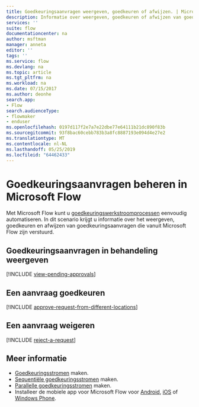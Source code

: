 ```yaml
---
title: Goedkeuringsaanvragen weergeven, goedkeuren of afwijzen. | Microsoft Docs
description: Informatie over weergeven, goedkeuren of afwijzen van goedkeuringsaanvragen in Microsoft Flow.
services: ''
suite: flow
documentationcenter: na
author: msftman
manager: anneta
editor: ''
tags: ''
ms.service: flow
ms.devlang: na
ms.topic: article
ms.tgt_pltfrm: na
ms.workload: na
ms.date: 07/15/2017
ms.author: deonhe
search.app:
- Flow
search.audienceType:
- flowmaker
- enduser
ms.openlocfilehash: 0197d117f2e7a7e22dbe77e64111b21dc890f83b
ms.sourcegitcommit: 93f8bac60cebb783b3a8fc8887193e094d4e27e2
ms.translationtype: MT
ms.contentlocale: nl-NL
ms.lasthandoff: 05/25/2019
ms.locfileid: "64462433"
---
```

# <a name="manage-approval-requests-in-microsoft-flow"></a>Goedkeuringsaanvragen beheren in Microsoft Flow
Met Microsoft Flow kunt u [goedkeuringswerkstroomprocessen](modern-approvals.md) eenvoudig automatiseren. In dit scenario krijgt u informatie over het weergeven, goedkeuren en afwijzen van goedkeuringsaanvragen die vanuit Microsoft Flow zijn verstuurd.

## <a name="view-pending-approval-requests"></a>Goedkeuringsaanvragen in behandeling weergeven
[!INCLUDE [view-pending-approvals](includes/view-pending-approvals.md)]

## <a name="approve-a-request"></a>Een aanvraag goedkeuren
[!INCLUDE [approve-request-from-different-locations](includes/approve-request-from-different-locations.md)]

## <a name="reject-a-request"></a>Een aanvraag weigeren
[!INCLUDE [reject-a-request](includes/reject-a-request.md)]

## <a name="learn-more"></a>Meer informatie
* [Goedkeuringsstromen](modern-approvals.md) maken.
* [Sequentiële goedkeuringsstromen](sequential-modern-approvals.md) maken.
* [Parallelle goedkeuringsstromen](parallel-modern-approvals.md) maken.
* Installeer de mobiele app voor Microsoft Flow voor [Android](https://aka.ms/flowmobiledocsandroid), [iOS](https://aka.ms/flowmobiledocsios) of [Windows Phone](https://aka.ms/flowmobilewindows).

